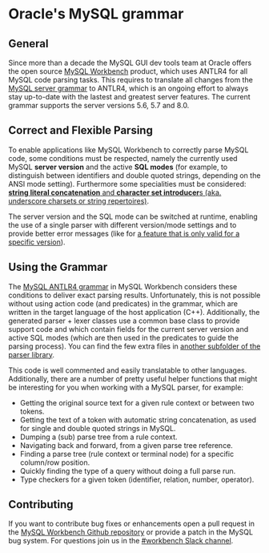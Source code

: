 # Oracle's MySQL grammar

## General

Since more than a decade the MySQL GUI dev tools team at Oracle offers the open source
[MySQL Workbench](https://github.com/mysql/mysql-workbench) product, which uses ANTLR4 for all MySQL code parsing tasks.
This requires to translate all changes from the
[MySQL server grammar](https://github.com/mysql/mysql-server/blob/8.0/sql/sql_yacc.yy) to ANTLR4, which is an ongoing
effort to always stay up-to-date with the lastest and greatest server features.
The current grammar supports the server versions 5.6, 5.7 and 8.0.

## Correct and Flexible Parsing

To enable applications like MySQL Workbench to correctly parse MySQL code, some conditions must be respected, namely
the currently used MySQL **server version** and the active **SQL modes** (for example, to distinguish between
identifiers and double quoted strings, depending on the ANSI mode setting). Furthermore some specialities must be considered:
[**string literal concatenation** and **character set introducer**s (aka. underscore charsets or string repertoires)](https://dev.mysql.com/doc/refman/8.0/en/string-literals.html).

The server version and the SQL mode can be switched at runtime, enabling the use of a single parser with different
version/mode settings and to provide better error messages (like for [a feature that is only valid for a specific version](https://github.com/mysql/mysql-workbench/blob/8.0/modules/db.mysql.parser/src/mysql_parser_module.cpp#L391)).

## Using the Grammar

The [MySQL ANTLR4 grammar](https://github.com/mysql/mysql-workbench/tree/8.0/library/parsers/grammars) in
MySQL Workbench considers these conditions to deliver exact parsing results. Unfortunately, this is not possible
without using action code (and predicates) in the grammar, which are written in the target language of the host
application (C++). Additionally, the generated parser + lexer classes use a common base class to provide support
code and which contain fields for the current server version and active SQL modes (which are then used in the
predicates to guide the parsing process). You can find the few extra files in [another subfolder of the parser library](https://github.com/mysql/mysql-workbench/tree/8.0/library/parsers/mysql).

This code is well commented and easily translatable to other languages. Additionally, there are a number of pretty
useful helper functions that might be interesting for you when working with a MySQL parser, for example:

- Getting the original source text for a given rule context or between two tokens.
- Getting the text of a token with automatic string concatenation, as used for single and double quoted strings in MySQL.
- Dumping a (sub) parse tree from a rule context.
- Navigating back and forward, from a given parse tree reference.
- Finding a parse tree (rule context or terminal node) for a specific column/row position.
- Quickly finding the type of a query without doing a full parse run.
- Type checkers for a given token (identifier, relation, number, operator).

## Contributing

If you want to contribute bug fixes or enhancements open a pull request in the
[MySQL Workbench Github repository](https://github.com/mysql/mysql-workbench/pulls) or provide a patch
in the MySQL bug system. For questions join us in the [#workbench Slack channel](https://mysqlcommunity.slack.com/messages/C8THWN6PL).
